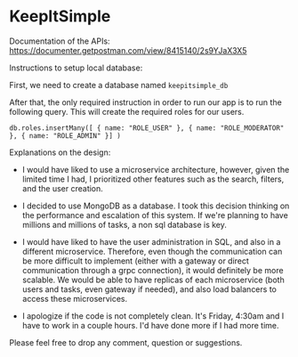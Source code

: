 # KeepItSimple

Documentation of the APIs: https://documenter.getpostman.com/view/8415140/2s9YJaX3X5

Instructions to setup local database: 

First, we need to create a database named ```keepitsimple_db```

After that, the only required instruction in order to run our app is to run the following query. This will create the required roles for our users.

``` db.roles.insertMany([ { name: "ROLE_USER" }, { name: "ROLE_MODERATOR" }, { name: "ROLE_ADMIN" }] ) ```


Explanations on the design:

- I would have liked to use a microservice architecture, however, given the limited time I had, I prioritized other features such as the search, filters, and the user creation.

- I decided to use MongoDB as a database. I took this decision thinking on the performance and escalation of this system. If we're planning to have millions and millions of tasks, a non sql database is key.

- I would have liked to have the user administration in SQL, and also in a different microservice. Therefore, even though the communication can be more difficult to implement (either with a gateway or direct communication through a grpc connection), it would definitely be more scalable. We would be able to have replicas of each microservice (both users and tasks, even gateway if needed), and also load balancers to access these microservices.

- I apologize if the code is not completely clean. It's Friday, 4:30am and I have to work in a couple hours. I'd have done more if I had more time.


Please feel free to drop any comment, question or suggestions.


